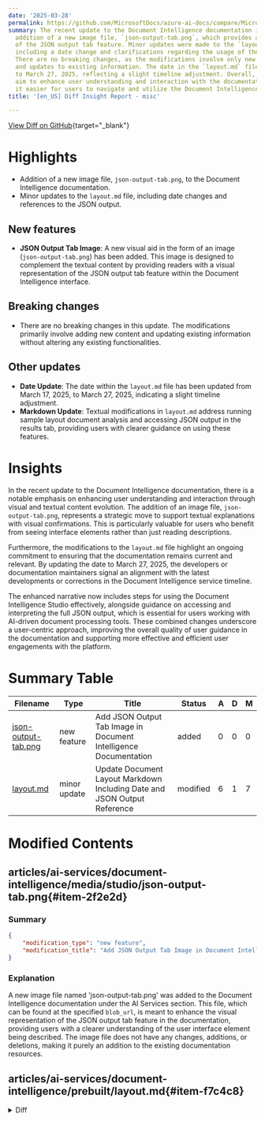 ```yaml
---
date: '2025-03-28'
permalink: https://github.com/MicrosoftDocs/azure-ai-docs/compare/MicrosoftDocs:4f20510...MicrosoftDocs:86d029a
summary: The recent update to the Document Intelligence documentation includes the
  addition of a new image file, `json-output-tab.png`, which provides a visual representation
  of the JSON output tab feature. Minor updates were made to the `layout.md` file,
  including a date change and clarifications regarding the usage of the JSON output.
  There are no breaking changes, as the modifications involve only new content additions
  and updates to existing information. The date in the `layout.md` file has been changed
  to March 27, 2025, reflecting a slight timeline adjustment. Overall, these changes
  aim to enhance user understanding and interaction with the documentation, making
  it easier for users to navigate and utilize the Document Intelligence platform effectively.
title: '[en_US] Diff Insight Report - misc'

---
```


[View Diff on GitHub](https://github.com/MicrosoftDocs/azure-ai-docs/compare/MicrosoftDocs:4f20510...MicrosoftDocs:86d029a){target="_blank"}

# Highlights

- Addition of a new image file, `json-output-tab.png`, to the Document Intelligence documentation.
- Minor updates to the `layout.md` file, including date changes and references to the JSON output.

## New features

- **JSON Output Tab Image**: A new visual aid in the form of an image (`json-output-tab.png`) has been added. This image is designed to complement the textual content by providing readers with a visual representation of the JSON output tab feature within the Document Intelligence interface.

## Breaking changes

- There are no breaking changes in this update. The modifications primarily involve adding new content and updating existing information without altering any existing functionalities.

## Other updates

- **Date Update**: The date within the `layout.md` file has been updated from March 17, 2025, to March 27, 2025, indicating a slight timeline adjustment.
- **Markdown Update**: Textual modifications in `layout.md` address running sample layout document analysis and accessing JSON output in the results tab, providing users with clearer guidance on using these features.

# Insights

In the recent update to the Document Intelligence documentation, there is a notable emphasis on enhancing user understanding and interaction through visual and textual content evolution. The addition of an image file, `json-output-tab.png`, represents a strategic move to support textual explanations with visual confirmations. This is particularly valuable for users who benefit from seeing interface elements rather than just reading descriptions.

Furthermore, the modifications to the `layout.md` file highlight an ongoing commitment to ensuring that the documentation remains current and relevant. By updating the date to March 27, 2025, the developers or documentation maintainers signal an alignment with the latest developments or corrections in the Document Intelligence service timeline.

The enhanced narrative now includes steps for using the Document Intelligence Studio effectively, alongside guidance on accessing and interpreting the full JSON output, which is essential for users working with AI-driven document processing tools. These combined changes underscore a user-centric approach, improving the overall quality of user guidance in the documentation and supporting more effective and efficient user engagements with the platform.

# Summary Table
|  Filename  | Type |    Title    | Status | A  | D  | M  |
|------------|------|-------------|--------|----|----|----|
| [json-output-tab.png](#item-2f2e2d) | new feature | Add JSON Output Tab Image in Document Intelligence Documentation | added | 0 | 0 | 0 | 
| [layout.md](#item-f7c4c8) | minor update | Update Document Layout Markdown Including Date and JSON Output Reference | modified | 6 | 1 | 7 | 


# Modified Contents
## articles/ai-services/document-intelligence/media/studio/json-output-tab.png{#item-2f2e2d}

### Summary

```json
{
    "modification_type": "new feature",
    "modification_title": "Add JSON Output Tab Image in Document Intelligence Documentation"
}
```

### Explanation
A new image file named 'json-output-tab.png' was added to the Document Intelligence documentation under the AI Services section. This file, which can be found at the specified `blob_url`, is meant to enhance the visual representation of the JSON output tab feature in the documentation, providing users with a clearer understanding of the user interface element being described. The image file does not have any changes, additions, or deletions, making it purely an addition to the existing documentation resources.

## articles/ai-services/document-intelligence/prebuilt/layout.md{#item-f7c4c8}

<details>
<summary>Diff</summary>
````diff
@@ -6,7 +6,7 @@ author: laujan
 manager: nitinme
 ms.service: azure-ai-document-intelligence
 ms.topic: conceptual
-ms.date: 03/17/2025
+ms.date: 03/27/2025
 ms.author: lajanuar
 ---
 
@@ -120,6 +120,11 @@ The layout model extracts structural elements from your documents. To follow are
 * [**Figures**](#figures)
 * [**Sections**](#sections)
 
+Run the sample layout document analysis within [Document Intelligence Studio](https://documentintelligence.ai.azure.com/studio), then navigate to the results tab to access the full JSON output.
+
+   :::image type="content" source="../media/studio/json-output-tab.png" alt-text="Screenshot of results JSON output tab in the Document Intelligence Studio.":::
+
+
 ### Pages
 
 The pages collection is a list of pages within the document. Each page is represented sequentially within the document and includes the orientation angle indicating if the page is rotated and the width and height (dimensions in pixels). The page units in the model output are computed as shown:
````
</details>

### Summary

```json
{
    "modification_type": "minor update",
    "modification_title": "Update Document Layout Markdown Including Date and JSON Output Reference"
}
```

### Explanation
The 'layout.md' file in the Document Intelligence documentation has been modified to include several updates. The most significant changes include an updated date from March 17, 2025, to March 27, 2025, reflecting a delay in the documentation timeline. Additionally, new content has been added to provide users with information on running the sample layout document analysis within the Document Intelligence Studio and accessing the full JSON output in the results tab. 

The update also includes a visual element, specifically a screenshot of the results JSON output tab in Document Intelligence Studio, enhancing the documentation with visual guidance. Overall, these modifications aim to provide clearer instructions and up-to-date information for users interacting with the Document Intelligence capabilities.


